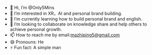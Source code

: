 - 👋 Hi, I’m @Only5Mins
- 👀 I’m interested in XR，AI and personal brand building.
- 🌱 I’m currently learning how to build personal brand and english.
- 💞️ I’m looking to collaborate on knowledge share and help others to achieve personal growth.
- 📫 How to reach me by email:mazhiping5@gmail.com
- 😄 Pronouns: He
- ⚡ Fun fact: A simple man

<!---
Only5Mins/Only5Mins is a ✨ special ✨ repository because its `README.md` (this file) appears on your GitHub profile.
You can click the Preview link to take a look at your changes.
--->
